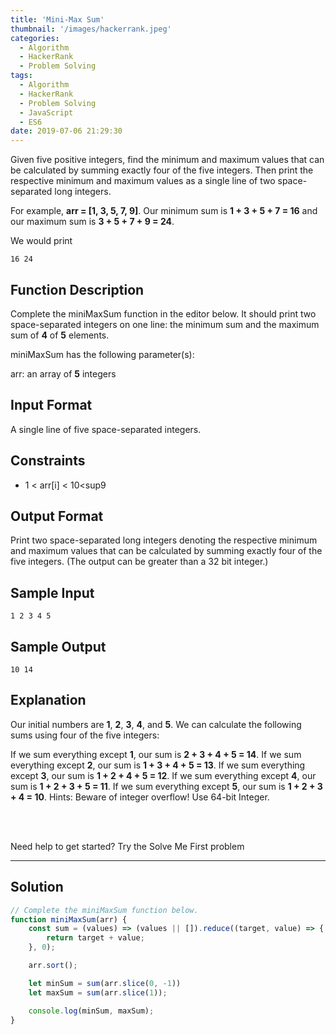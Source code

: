 ```yaml
---
title: 'Mini-Max Sum'
thumbnail: '/images/hackerrank.jpeg'
categories:
  - Algorithm
  - HackerRank
  - Problem Solving
tags:
  - Algorithm
  - HackerRank
  - Problem Solving
  - JavaScript
  - ES6
date: 2019-07-06 21:29:30
---
```

  
Given five positive integers, find the minimum and maximum values that can be calculated by summing exactly four of the five integers. Then print the respective minimum and maximum values as a single line of two space-separated long integers.

<!-- more -->

For example, **arr = [1, 3, 5, 7, 9]**. Our minimum sum is **1 + 3 + 5 + 7 = 16** and our maximum sum is **3 + 5 + 7 + 9 = 24**.

We would print

```
16 24
```

## Function Description

Complete the miniMaxSum function in the editor below. It should print two space-separated integers on one line: the minimum sum and the maximum sum of **4** of **5** elements.

miniMaxSum has the following parameter(s):

arr: an array of **5** integers

## Input Format

A single line of five space-separated integers.

## Constraints 

- 1 < arr[i] < 10<sup9</sup>

## Output Format

Print two space-separated long integers denoting the respective minimum and maximum values that can be calculated by summing exactly four of the five integers. (The output can be greater than a 32 bit integer.)

## Sample Input

```
1 2 3 4 5
```

## Sample Output

```
10 14
```

## Explanation
   
Our initial numbers are **1**, **2**, **3**, **4**, and **5**. We can calculate the following sums using four of the five integers:

If we sum everything except **1**, our sum is **2 + 3 + 4 + 5 = 14**.
If we sum everything except **2**, our sum is **1 + 3 + 4 + 5 = 13**.
If we sum everything except **3**, our sum is **1 + 2 + 4 + 5 = 12**.
If we sum everything except **4**, our sum is **1 + 2 + 3 + 5 = 11**.
If we sum everything except **5**, our sum is **1 + 2 + 3 + 4 = 10**.
Hints: Beware of integer overflow! Use 64-bit Integer.

<br/>
<br/>

Need help to get started? Try the Solve Me First problem

---

## Solution

```javascript
// Complete the miniMaxSum function below.
function miniMaxSum(arr) {
    const sum = (values) => (values || []).reduce((target, value) => {
        return target + value;
    }, 0);

    arr.sort();

    let minSum = sum(arr.slice(0, -1))
    let maxSum = sum(arr.slice(1));

    console.log(minSum, maxSum);
}
```

